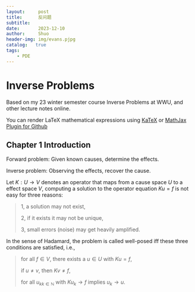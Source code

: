 ```yaml
---
layout:     post
title:      反问题
subtitle:   
date:       2023-12-10
author:     Shuo
header-img: img/evans.pjpg
catalog:   true
tags:
    - PDE
---
```


# Inverse Problems

Based on my 23 winter semester course Inverse Problems at WWU, and other lecture notes online. 

You can render LaTeX mathematical expressions using [KaTeX](https://khan.github.io/KaTeX/) or [MathJax Plugin for Github](https://chrome.google.com/webstore/detail/mathjax-plugin-for-github/ioemnmodlmafdkllaclgeombjnmnbima?hl=en)

## Chapter 1 Introduction

Forward problem: Given known causes, determine the effects. 

Inverse problem: Observing the effects, recover the cause. 

Let $K:U\to V$ denotes an operator that maps from a cause space $U$ to a effect space $V$, computing a solution to the operator equation $Ku=f$ is not easy for three reasons: 

> 1, a solution may not exist,
> 
> 2, if it exists it may not be unique,
> 
> 3, small errors (noise) may get heavily amplified.

In the sense of Hadamard, the problem is called well-posed iff these three conditions are satisfied, i.e.,

> for all $f\in V$, there exists a $u\in U$ with $Ku=f$,
>
> if $u\neq v$, then $Kv\neq f$,
>
> for all ${u_k}_{k\in\mathbb{N}}$ with $Ku_k\to f$ implies $u_k\to u$. 


